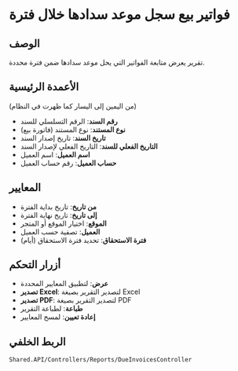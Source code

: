 # فواتير بيع سجل موعد سدادها خلال فترة

## الوصف
تقرير يعرض متابعة الفواتير التي يحل موعد سدادها ضمن فترة محددة.

## الأعمدة الرئيسية
(من اليمين إلى اليسار كما ظهرت في النظام)

- **رقم السند**: الرقم التسلسلي للسند
- **نوع المستند**: نوع المستند (فاتورة بيع)
- **تاريخ السند**: تاريخ إصدار السند
- **التاريخ الفعلي للسند**: التاريخ الفعلي لإصدار السند
- **اسم العميل**: اسم العميل
- **حساب العميل**: رقم حساب العميل

## المعايير
- **من تاريخ**: تاريخ بداية الفترة
- **إلى تاريخ**: تاريخ نهاية الفترة
- **الموقع**: اختيار الموقع أو المتجر
- **العميل**: تصفية حسب العميل
- **فترة الاستحقاق**: تحديد فترة الاستحقاق (أيام)

## أزرار التحكم
- **عرض**: لتطبيق المعايير المحددة
- **تصدير Excel**: لتصدير التقرير بصيغة Excel
- **تصدير PDF**: لتصدير التقرير بصيغة PDF
- **طباعة**: لطباعة التقرير
- **إعادة تعيين**: لمسح المعايير

## الربط الخلفي
`Shared.API/Controllers/Reports/DueInvoicesController`

